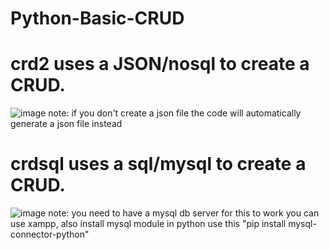 # Python-Basic-CRUD

# crd2 uses a JSON/nosql to create a CRUD.
![image](https://github.com/cogie/Python-Basic-CRUD/assets/32855656/2f15817e-2ccc-4d7f-a578-4fe9e8f8724d)
note: if you don't create a json file the code will automatically generate a json file instead

# crdsql uses a sql/mysql to create a CRUD.
![image](https://github.com/cogie/Python-Basic-CRUD/assets/32855656/04647491-3b85-433b-82dd-98713e78eacd)
note: you need to have a mysql db server for this to work you can use xampp, also install mysql module in python use this "pip install mysql-connector-python"

